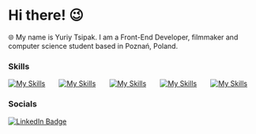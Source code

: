# Hi there! 😉

🌐 My name is Yuriy Tsipak. I am a Front-End Developer, filmmaker and computer science student based in Poznań, Poland.
<br/>

### Skills

[![My Skills](https://skillicons.dev/icons?i=html,css)](https://skillicons.dev) &nbsp;&nbsp;&nbsp;&nbsp;&nbsp;
[![My Skills](https://skillicons.dev/icons?i=js)](https://skillicons.dev) &nbsp;&nbsp;&nbsp;&nbsp;&nbsp;
[![My Skills](https://skillicons.dev/icons?i=react)](https://skillicons.dev) &nbsp;&nbsp;&nbsp;&nbsp;&nbsp;
[![My Skills](https://skillicons.dev/icons?i=bootstrap,scss)](https://skillicons.dev) &nbsp;&nbsp;&nbsp;&nbsp;&nbsp;
[![My Skills](https://skillicons.dev/icons?i=figma)](https://skillicons.dev)
<br/>

### Socials

<div id="badges">
  <a href="https://www.linkedin.com/in/ytsipak/">
    <img src="https://img.shields.io/badge/LinkedIn-black?style=for-the-badge&logo=linkedin&logoColor=white" alt="LinkedIn Badge"/>
  </a>
</div>
